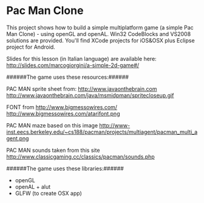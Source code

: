 Pac Man Clone
====
This project shows how to build a simple multiplatform game (a simple Pac Man Clone) - using openGL and openAL. Win32 CodeBlocks and VS2008 solutions are provided. You'll find XCode projects for iOS&OSX plus Eclipse project for Android.

Slides for this lesson (in Italian language) are available here: http://slides.com/marcogiorgini/a-simple-2d-game#/

######The game uses these resources:######

PAC MAN sprite sheet from: http://www.javaonthebrain.com
http://www.javaonthebrain.com/java/msmidpman/spritecloseup.gif

FONT from http://www.bigmessowires.com/
http://www.bigmessowires.com/atarifont.png

PAC MAN maze based on this image
http://www-inst.eecs.berkeley.edu/~cs188/pacman/projects/multiagent/pacman_multi_agent.png

PAC MAN sounds taken from this site
http://www.classicgaming.cc/classics/pacman/sounds.php

######The game uses these libraries:######

- openGL
- openAL + alut
- GLFW (to create OSX app)
